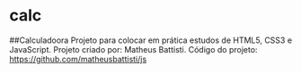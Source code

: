 # calc
##Calculadoora 
 Projeto para colocar em prática estudos de HTML5, CSS3 e JavaScript.
 Projeto criado por: Matheus Battisti.
 Código do projeto: https://github.com/matheusbattisti/js
